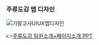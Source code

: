 ### 주류도감 앱 디자인 
![기말고사UIUX앱디자인](https://a-study.vercel.app/markdown/대학1-2학기/Image/기말고사UIUX앱디자인.jpg)   
  
👉[주류도감 팀원소개+페이지소개 PPT](https://www.canva.com/design/DAGYxfRBEeM/pxsQLiEy1vfLHgA2oaqfUw/edit?utm_content=DAGYxfRBEeM&utm_campaign=designshare&utm_medium=link2&utm_source=sharebutton)  

